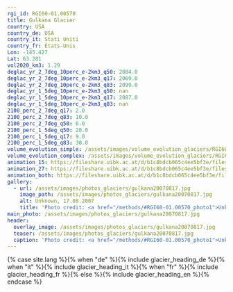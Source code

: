 ```yaml
---
rgi_id: RGI60-01.00570
title: Gulkana Glacier
country: USA
country_de: USA
country_it: Stati Uniti
country_fr: États-Unis
Lon: -145.427
Lat: 63.281
vol2020_km3: 1.29
deglac_yr_2_7deg_10perc_e-2km3_q50: 2084.0
deglac_yr_2_7deg_10perc_e-2km3_q17: 2069.0
deglac_yr_2_7deg_10perc_e-2km3_q83: 2099.0
deglac_yr_1_5deg_10perc_e-2km3_q50: nan
deglac_yr_1_5deg_10perc_e-2km3_q17: 2087.0
deglac_yr_1_5deg_10perc_e-2km3_q83: nan
2100_perc_2_7deg_q17: 2.0
2100_perc_2_7deg_q83: 10.0
2100_perc_2_7deg_q50: 6.0
2100_perc_1_5deg_q50: 20.0
2100_perc_1_5deg_q17: 9.0
2100_perc_1_5deg_q83: 30.0
volume_evolution_simple: /assets/images/volume_evolution_glaciers/RGI60-01.00570_simple_en.png
volume_evolution_complex: /assets/images/volume_evolution_glaciers/RGI60-01.00570_complex_en.png
animation_15: https://fileshare.uibk.ac.at/d/b1c8bdcb065c4ee5bf3e/files/?p=%2FRGI60-01.00570_%2B1.5%C2%B0C.mp4&dl=1
animation_27: https://fileshare.uibk.ac.at/d/b1c8bdcb065c4ee5bf3e/files/?p=%2FRGI60-01.00570_%2B2.7%C2%B0C.mp4&dl=1
animation_both: https://fileshare.uibk.ac.at/d/b1c8bdcb065c4ee5bf3e/files/?p=%2FRGI60-01.00570_both.mp4&dl=1
gallery:
  - url: /assets/images/photos_glaciers/gulkana20070817.jpg
    image_path: /assets/images/photos_glaciers/gulkana20070817.jpg
    alt: Unknown, 17.08.2007
    title: 'Photo credit: <a href="/methods/#RGI60-01.00570_photo1">Unknown, 17.08.2007</a>'
main_photo: /assets/images/photos_glaciers/gulkana20070817.jpg
header:
  overlay_image: /assets/images/photos_glaciers/gulkana20070817.jpg
  teaser: /assets/images/photos_glaciers/gulkana20070817.jpg
  caption: 'Photo credit: <a href="/methods/#RGI60-01.00570_photo1">Unknown, 17.08.2007</a>'
---
```

{% case site.lang %}{% when "de" %}{% include glacier_heading_de %}{% when "it" %}{% include glacier_heading_it %}{% when "fr" %}{% include glacier_heading_fr %}{% else %}{% include glacier_heading_en %}{% endcase %}